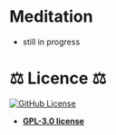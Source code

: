 # Meditation
- still in progress

# ⚖️ Licence ⚖️
[![GitHub License](https://img.shields.io/github/license/suisbuds/Meditation?style=for-the-badge&logo=gpl)](https://www.gnu.org/licenses/gpl-3.0.en.html#license-text)
- **[GPL-3.0 license](LICENSE)**
